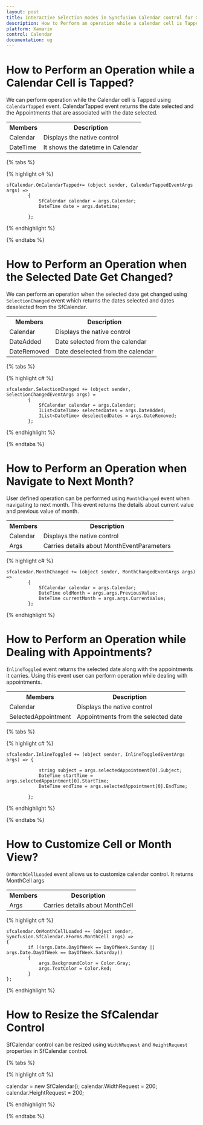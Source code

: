 ```yaml
---
layout: post
title: Interactive Selection modes in Syncfusion Calendar control for Xamarin.Forms
description: How to Perform an operation while a calendar cell is Tapped
platform: Xamarin
control: Calendar
documentation: ug
---
```


# How to Perform an Operation while a Calendar Cell is Tapped?

We can perform operation while the Calendar cell is Tapped using `CalendarTapped` event. CalendarTapped event returns the date selected and the Appointments that are associated with the date selected.

<table>
<tr>
<th>Members</th>
<th>Description</th>
</tr>
<tr>
<td>Calendar</td>
<td>Displays the native control</td>
</tr>
<tr>
<td>DateTime</td>
<td>It shows the datetime in Calendar</td>
</tr>
</table>


{% tabs %}

{% highlight c# %}

	sfCalendar.OnCalendarTapped+= (object sender, CalendarTappedEventArgs args) => 
			{
				SfCalendar calendar = args.Calendar;
				DateTime date = args.datetime;
				
			};

{% endhighlight %}

{% endtabs %}


# How to Perform an Operation when the Selected Date Get Changed?

We can perform an operation when the selected date get changed using `SelectionChanged` event which returns the dates selected and dates deselected from the SfCalendar.

<table>
<tr>
<th>Members</th>
<th>Description</th>
</tr>
<tr>
<td>Calendar</td>
<td>Displays the native control</td>
</tr>
<tr>
<td>DateAdded</td>
<td>Date selected from the calendar</td>
</tr>
<tr>
<td>DateRemoved</td>
<td>Date deselected from the calendar</td>
</tr>
</table>


{% tabs %}

{% highlight c# %}

	sfcalendar.SelectionChanged += (object sender, SelectionChangedEventArgs args) =
			{
				SfCalendar calendar = args.Calendar;
				IList<DateTime> selectedDates = args.DateAdded;
				IList<DateTime> deselectedDates = args.DateRemoved;
			};
{% endhighlight %}

{% endtabs %}


# How to Perform an Operation when Navigate to Next Month?

User defined operation can be performed using `MonthChanged` event when navigating to next month. This event returns the details about current value and previous value of month.

<table>
<tr>
<th>Members</th>
<th>Description</th>
</tr>
<tr>
<td>Calendar</td>
<td>Displays the native control</td>
</tr>
<tr>
<td>Args</td>
<td>Carries details about MonthEventParameters</td>
</tr>
</table>
                                    

{% highlight c# %}

	sfcalendar.MonthChanged += (object sender, MonthChangedEventArgs args) =>
			{
				SfCalendar calendar = args.Calendar;
				DateTime oldMonth = args.args.PreviousValue;
				DateTime currentMonth = args.args.CurrentValue;
			};
{% endhighlight %}


# How to Perform an Operation while Dealing with Appointments?

`InlineToggled` event returns the selected date along with the appointments it carries. Using this event user can perform operation while dealing with appointments.

<table>
<tr>
<th>Members</th>
<th>Description</th>
</tr>
<tr>
<td>Calendar</td>
<td>Displays the native control</td>
</tr>
<tr>
<td>SelectedAppointment</td>
<td>Appointments from the selected date</td>
</tr>
</table>

{% tabs %}

{% highlight c# %}

	sfcalendar.InlineToggled += (object sender, InlineToggledEventArgs args) => {

				string subject = args.selectedAppointment[0].Subject;
				DateTime startTime = args.selectedAppointment[0].StartTime;
				DateTime endTime = args.selectedAppointment[0].EndTime;
		
			};
{% endhighlight %}

{% endtabs %}

# How to Customize Cell or Month View?

`OnMonthCellLoaded` event allows us to customize calendar control. It returns MonthCell args

<table>
<tr>
<th>Members</th>
<th>Description</th>
</tr>
<tr>
<td>Args</td>
<td>Carries details about MonthCell</td>
</tr>
</table>

{% highlight c# %}

	sfcalendar.OnMonthCellLoaded += (object sender, Syncfusion.SfCalendar.XForms.MonthCell args) =>
	{
			if ((args.Date.DayOfWeek == DayOfWeek.Sunday || args.Date.DayOfWeek == DayOfWeek.Saturday))
			{
				args.BackgroundColor = Color.Gray;
				args.TextColor = Color.Red;
			}
	};
{% endhighlight %}


# How to Resize the SfCalendar Control

SfCalendar control can be resized using `WidthRequest` and `HeightRequest` properties in SfCalendar control.


{% tabs %}

{% highlight c# %}

calendar = new SfCalendar();
calendar.WidthRequest = 200;
calendar.HeightRequest = 200;
	
{% endhighlight %}

{% endtabs %}